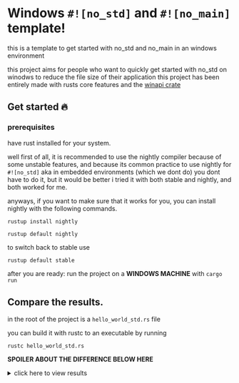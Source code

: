 # Windows `#![no_std]` and `#![no_main]` template!
this is a template to get started with no_std and no_main in an windows environment 

this project aims for people who want to quickly get started with no_std on winodws to reduce the file size of their application
this project has been entirely made with rusts core features and the [winapi crate](https://crates.io/crates/winapi)

## Get started 🔥 

### prerequisites 
have rust installed for your system.

well first of all, it is recommended to use the nightly compiler because of some unstable features, and because its common practice to use nightly for `#![no_std]` aka in embedded environments (which we dont do)
you dont have to do it, but it would be better
i tried it with both stable and nightly, and both worked for me.

anyways, if you want to make sure that it works for you, you can install nightly with the following commands.

```
rustup install nightly
```

```
rustup default nightly
```

to switch back to stable use

```
rustup default stable
```

after you are ready:
run the project on a **WINDOWS MACHINE** with `cargo run`

## Compare the results.
in the root of the project is a `hello_world_std.rs` file

you can build it with rustc to an executable by running

```
rustc hello_world_std.rs
```

__SPOILER ABOUT THE DIFFERENCE BELOW HERE__
<details>
<summary>click here to view results</summary>

> with hello_world_std.rs compiled to a binary
> the file size of the executable with stdlib was around 144kb

> with my no_std lib version the file size is around 89kb with the template code unmodified.

</details>